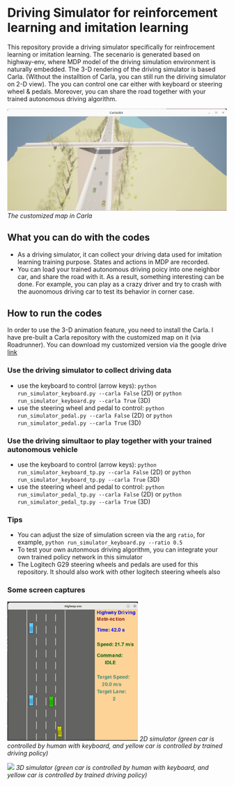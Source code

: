 # Driving Simulator for reinforcement learning and imitation learning


This repository provide a driving simulator specifically for reinfrocement learning or imitation learning. The secenario is generated based on highway-env, where MDP model of the driving simulation environment is naturally embedded. The 3-D rendering of the driving simulator is based Carla. (Without the installtion of Carla, you can still run the diriving simulator on 2-D view). The you can control one car either with keyboard or steering wheel & pedals. Moreover, you can share the road together with your trained autonomous driving algorithm. 

<p>
    <img src="map_roadrunner.png" width="600" alt>
    <em>The customized map in Carla</em>
</p>

## What you can do with the codes
* As a driving simulator, it can collect your driving data used for imitation learning training purpose. States and actions in MDP are recorded.
* You can load your trained autonomous driving poicy into one neighbor car, and share the road with it. As a result, something interesting can be done. For example, you can play as a crazy driver and try to crash with the auonomous driving car to test its behavior in corner case. 


## How to run the codes
In order to use the 3-D animation feature, you need to install the Carla. I have pre-built a Carla repository with the customized map on it (via Roadrunner). You can download my customized version via the google drive [link]()

### Use the driving simulator to collect driving data 
* use the keyboard to control (arrow keys): ```python run_simulator_keyboard.py --carla False``` (2D) or ```python run_simulator_keyboard.py --carla True``` (3D)
* use the steering wheel and pedal to control: ```python run_simulator_pedal.py --carla False``` (2D) or ```python run_simulator_pedal.py --carla True``` (3D)

### Use the driving simultaor to play together with your trained autonomous vehicle
* use the keyboard to control (arrow keys): ```python run_simulator_keyboard_tp.py --carla False``` (2D) or ```python run_simulator_keyboard_tp.py --carla True``` (3D)
* use the steering wheel and pedal to control: ```python run_simulator_pedal_tp.py --carla False``` (2D) or ```python run_simulator_pedal_tp.py --carla True``` (3D)

### Tips
* You can adjust the size of simulation screen via the arg ```ratio```, for example, ```python run_simulator_keyboard.py --ratio 0.5```
* To test your own autonmous driving algorithm, you can integrate your own trained policy network in this simulator
* The Logitech G29 steering wheels and pedals are used for this repository. It should also work with other logitech steering wheels also

### Some screen captures

<p>
    <img src="vertical_view.gif" width="300"/>
    <em>2D simulator (green car is controlled by human with keyboard, and yellow car is controlled by trained driving policy)</em>
</p>

<p>
    <img src="carla_simulator.gif" width="600"/>
    <em>3D simulator (green car is controlled by human with keyboard, and yellow car is controlled by trained driving policy)</em>
</p>
